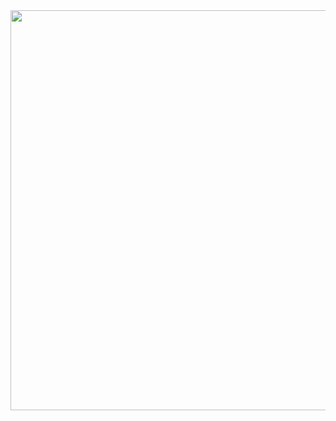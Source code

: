 

###

<br clear="both">

<div align="center">
  <img height="640" src="https://i.ibb.co.com/MD0Xj0rt/Black-And-Grey-Professional-Technology-Linked-In-Banner-1.png"  />
</div>

###
